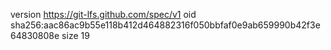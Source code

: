 version https://git-lfs.github.com/spec/v1
oid sha256:aac86ac9b55e118b412d464882316f050bbfaf0e9ab659990b42f3e64830808e
size 19
